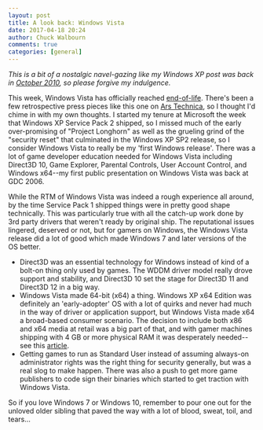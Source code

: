 ```yaml
---
layout: post
title: A look back: Windows Vista
date: 2017-04-18 20:24
author: Chuck Walbourn
comments: true
categories: [general]
---
```

<em>This is a bit of a nostalgic navel-gazing like my Windows XP post was back in <a href="https://walbourn.github.io/goodbye-to-an-old-friend/">October 2010</a>, so please forgive my indulgence.</em>
<!--more-->

This week, Windows Vista has officially reached <a href="https://support.microsoft.com/en-us/help/22882/windows-vista-end-of-support">end-of-life</a>. There's been a few retrospective press pieces like this one on <a href="https://arstechnica.com/information-technology/2017/04/windows-10-gets-major-update-as-windows-vista-reaches-its-end-of-life/">Ars Technica</a>, so I thought I'd chime in with my own thoughts. I started my tenure at Microsoft the week that Windows XP Service Pack 2 shipped, so I missed much of the early over-promising of "Project Longhorn" as well as the grueling grind of the "security reset" that culminated in the Windows XP SP2 release, so I consider Windows Vista to really be my 'first Windows release'. There was a lot of game developer education needed for Windows Vista including Direct3D 10, Game Explorer, Parental Controls, User Account Control, and Windows x64--my first public presentation on Windows Vista was back at GDC 2006.

While the RTM of Windows Vista was indeed a rough experience all around, by the time Service Pack 1 shipped things were in pretty good shape technically. This was particularly true with all the catch-up work done by 3rd party drivers that weren't ready by original ship. The reputational issues lingered, deserved or not, but for gamers on Windows, the Windows Vista release did a lot of good which made Windows 7 and later versions of the OS better.

<ul>
 	<li>Direct3D was an essential technology for Windows instead of kind of a bolt-on thing only used by games. The WDDM driver model really drove support and stability, and Direct3D 10 set the stage for Direct3D 11 and Direct3D 12 in a big way.</li>
 	<li>Windows Vista made 64-bit (x64) a thing. Windows XP x64 Edition was definitely an 'early-adopter' OS with a lot of quirks and never had much in the way of driver or application support, but Windows Vista made x64 a broad-based consumer scenario. The decision to include both x86 and x64 media at retail was a big part of that, and with gamer machines shipping with 4 GB or more physical RAM it was desperately needed--see this <a href="http://www.gamasutra.com/view/feature/3602/sponsored_feature_ram_vram_and_.php">article</a>.</li>
 	<li>Getting games to run as Standard User instead of assuming always-on administrator rights was the right thing for security generally, but was a real slog to make happen. There was also a push to get more game publishers to code sign their binaries which started to get traction with Windows Vista.</li>
</ul>

So if you love Windows 7 or Windows 10, remember to pour one out for the unloved older sibling that paved the way with a lot of blood, sweat, toil, and tears...

